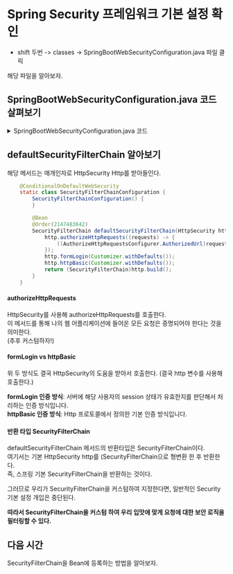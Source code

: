 # Spring Security 프레임워크 기본 설정 확인

- shift 두번 -> classes -> SpringBootWebSecurityConfiguration.java 파일 클릭   

해당 파일을 알아보자.   

## SpringBootWebSecurityConfiguration.java 코드 살펴보기

<details>
<summary>SpringBootWebSecurityConfiguration.java 코드</summary>

```java
//
// Source code recreated from a .class file by IntelliJ IDEA
// (powered by FernFlower decompiler)
//

@Configuration(
    proxyBeanMethods = false
)
@ConditionalOnWebApplication(
    type = Type.SERVLET
)
class SpringBootWebSecurityConfiguration {
    SpringBootWebSecurityConfiguration() {
    }

    @Configuration(
        proxyBeanMethods = false
    )
    @ConditionalOnMissingBean(
        name = {"springSecurityFilterChain"}
    )
    @ConditionalOnClass({EnableWebSecurity.class})
    @EnableWebSecurity
    static class WebSecurityEnablerConfiguration {
        WebSecurityEnablerConfiguration() {
        }
    }

    @Configuration(
        proxyBeanMethods = false
    )
    @ConditionalOnDefaultWebSecurity
    static class SecurityFilterChainConfiguration {
        SecurityFilterChainConfiguration() {
        }

        @Bean
        @Order(2147483642)
        SecurityFilterChain defaultSecurityFilterChain(HttpSecurity http) throws Exception {
            http.authorizeHttpRequests((requests) -> {
                ((AuthorizeHttpRequestsConfigurer.AuthorizedUrl)requests.anyRequest()).authenticated();
            });
            http.formLogin(Customizer.withDefaults());
            http.httpBasic(Customizer.withDefaults());
            return (SecurityFilterChain)http.build();
        }
    }
}

```

</details>

## defaultSecurityFilterChain 알아보기

해당 메서드는 매개인자로 HttpSecurity Http를 받아들인다.

```java
    @ConditionalOnDefaultWebSecurity
    static class SecurityFilterChainConfiguration {
        SecurityFilterChainConfiguration() {
        }

        @Bean
        @Order(2147483642)
        SecurityFilterChain defaultSecurityFilterChain(HttpSecurity http) throws Exception {
            http.authorizeHttpRequests((requests) -> {
                ((AuthorizeHttpRequestsConfigurer.AuthorizedUrl)requests.anyRequest()).authenticated();
            });
            http.formLogin(Customizer.withDefaults());
            http.httpBasic(Customizer.withDefaults());
            return (SecurityFilterChain)http.build();
        }
    }
```

#### authorizeHttpRequests
HttpSecurity를 사용해 authorizeHttpRequests를 호출한다.   
이 메서드를 통해 나의 웹 어플리케이션에 들어온 모든 요청은 증명되어야 한다는 것을 의미한다.   
(추후 커스텀하자!)   

#### formLogin vs httpBasic

위 두 방식도 결국 HttpSecurity의 도움을 받아서 호출한다. (결국 http 변수를 사용해 호출한다.)   

**formLogin 인증 방식**: 서버에 해당 사용자의 session 상태가 유효한지를 판단해서 처리하는 인증 방식입니다.   
**httpBasic 인증 방식**: Http 프로토콜에서 정의한 기본 인증 방식입니다.   

#### 반환 타입 SecurityFilterChain

defaultSecurityFilterChain 메서드의 반환타입은 SecurityFilterChain이다.   
여기서는 기본 HttpSecurity http를 (SecurityFilterChain으로 형변환 한 후 반환한다.         
즉, 스프링 기본 SecurityFilterChain을 반환하는 것이다.   


그러므로 우리가 SecurityFilterChain을 커스텀하여 지정한다면, 일반적인 Security 기본 설정 개입은 중단된다.   

**따라서 SecurityFilterChain을 커스텀 하여 우리 입맛에 맞게 요청에 대한 보안 로직을 필터링할 수 있다.**


## 다음 시간

SecurityFilterChain을 Bean에 등록하는 방법을 알아보자.

